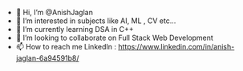 - 👋 Hi, I’m @AnishJaglan
- 👀 I’m interested in subjects like AI, ML , CV etc...
- 🌱 I’m currently learning DSA in C++ 
- 💞️ I’m looking to collaborate on Full Stack Web Development
- 📫 How to reach me LinkedIn : https://www.linkedin.com/in/anish-jaglan-6a94591b8/

<!---
AnishJaglan/AnishJaglan is a ✨ special ✨ repository because its `README.md` (this file) appears on your GitHub profile.
You can click the Preview link to take a look at your changes.
--->
